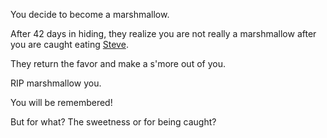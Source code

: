 You decide to become a marshmallow.

After 42 days in hiding, they realize you are not really a marshmallow after you are caught eating [Steve](steve/steve.md).

They return the favor and make a s'more out of you.

RIP marshmallow you.

You will be remembered!

But for what? The sweetness or for being caught?